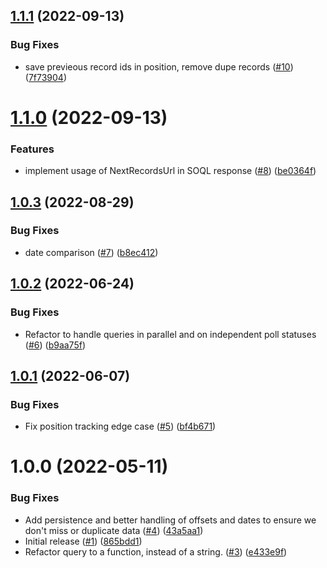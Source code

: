 ## [1.1.1](https://github.com/catalystsquad/salesforce-lightning-poller/compare/v1.1.0...v1.1.1) (2022-09-13)


### Bug Fixes

* save previeous record ids in position, remove dupe records ([#10](https://github.com/catalystsquad/salesforce-lightning-poller/issues/10)) ([7f73904](https://github.com/catalystsquad/salesforce-lightning-poller/commit/7f73904ecd2692134ab02b200c69726273833bdb))

# [1.1.0](https://github.com/catalystsquad/salesforce-lightning-poller/compare/v1.0.3...v1.1.0) (2022-09-13)


### Features

* implement usage of NextRecordsUrl in SOQL response ([#8](https://github.com/catalystsquad/salesforce-lightning-poller/issues/8)) ([be0364f](https://github.com/catalystsquad/salesforce-lightning-poller/commit/be0364f24e244a6db4a55446a800c12e993f1806))

## [1.0.3](https://github.com/catalystsquad/salesforce-lightning-poller/compare/v1.0.2...v1.0.3) (2022-08-29)


### Bug Fixes

* date comparison ([#7](https://github.com/catalystsquad/salesforce-lightning-poller/issues/7)) ([b8ec412](https://github.com/catalystsquad/salesforce-lightning-poller/commit/b8ec41297288c4fee5f14d70b16f9ccf36b81016))

## [1.0.2](https://github.com/catalystsquad/repo-name/compare/v1.0.1...v1.0.2) (2022-06-24)


### Bug Fixes

* Refactor to handle queries in parallel and on independent poll statuses ([#6](https://github.com/catalystsquad/repo-name/issues/6)) ([b9aa75f](https://github.com/catalystsquad/repo-name/commit/b9aa75f27fb29b4a212d32f47d60fd00145c6435))

## [1.0.1](https://github.com/catalystsquad/repo-name/compare/v1.0.0...v1.0.1) (2022-06-07)


### Bug Fixes

* Fix position tracking edge case ([#5](https://github.com/catalystsquad/repo-name/issues/5)) ([bf4b671](https://github.com/catalystsquad/repo-name/commit/bf4b671ffc2d36ade768892eb3fba1a2263b165a))

# 1.0.0 (2022-05-11)


### Bug Fixes

* Add persistence and better handling of offsets and dates to ensure we don't miss or duplicate data ([#4](https://github.com/catalystsquad/repo-name/issues/4)) ([43a5aa1](https://github.com/catalystsquad/repo-name/commit/43a5aa1bf236ca8e9e2c708c4724ac163149360f))
* Initial release ([#1](https://github.com/catalystsquad/repo-name/issues/1)) ([865bdd1](https://github.com/catalystsquad/repo-name/commit/865bdd198042d1988bb88c393fc3f3afbac14890))
* Refactor query to a function, instead of a string. ([#3](https://github.com/catalystsquad/repo-name/issues/3)) ([e433e9f](https://github.com/catalystsquad/repo-name/commit/e433e9ff81dfceb7175e6af6e9f8450d04c0eede))
